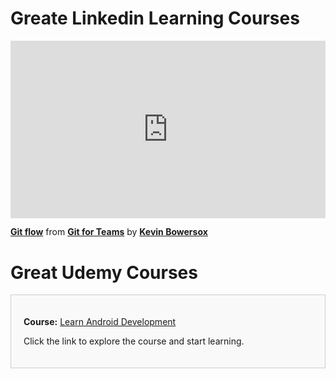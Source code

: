 <h1>Greate Linkedin Learning Courses</h1>
<div style="position:relative;height:0;padding-bottom:56.25%"><iframe width="640" height="360" src="https://www.linkedin.com/learning/embed/git-for-teams/git-flow?autoplay=false&claim=AQHZr9Da3JIh0wAAAZItsaO8qrJum9ojCQ4u4xFxL3l01-myBQoQItqBifamwcHKbJ-PruN-NuaDGbIBJ0iAFf0Tya-vjJr4uyBdSV2rqxClbCq7BdROtQejZkCliGhYXTgltEFLgfpbYlWAmW1xzf3eLRSBY1smXXy23B-bbG_GbahDjonS_MNT0XEIFunP6OPZS6qbMmEK370Hllkb8TjTsfk7fVHTGeb2aeSzRg6Ys11uixNuEBolV5PzvMcvDHaQiI3oLrfgNMU219Fyh78XAGjIBVKMfOefYxkHJkJv9--kJS-Z0QqpgXtU43yizvxQXstsWoBv4f0w-kYTFcI2MV3efqpnEjtA2FJL1pX3zNgmVwqFPWn_FdOSynfwDhTH15q8FAuGFwxoJBY6FK3h3eK8vifCsKWXfQyWTUFNmsCDtI1RJLQkyUag9TMgyjtMG5M6SVuASg8it3yN0wnBKAqN6YztD_ePkBrSUdnWRl_ZRrYkH-G-JJIxP3BOq1bUj4VTBZeRu6gdMxqaznEOtIImTsn3y36_VtJJRDlNdh-feAVhjYdz6h9bggSwgJRHb4_OrjQfPfQ_CeJU3uv2MEz_eeTnYB4iNYp-LMQxN6ZO8vMdiYe3LiEvj-DhdO3SfGqdt6TZzw4wmU6uYYbWo41sSE-vEjboX24aoyzPa_6JMA9hzcOrP0YdIu21ggvPK9RX89gSfXXxSAwKpKzZkRCJeW8oxCyRpljDPPaRxhzGqiR1x1Q4DuVzvRDuy-soPwDqSbptDxxL-ki_lyxj8R8OLkvVDHF-irrxXA4Y61g-ZUKvcCpcOgfoaPgwh0oXuzuHtauMd6k7DqmgxQ1wfqL5ALgFimhf-r_4747PIKxF5SzQAkf0mi7Cj1W4BnoJD6CR0DcbjaC4GOWrDBnGSm2LF0zpuqBdXfSqupQbSJ2rlmDthmnIHYttBU2Qbewaz3WMM_tSHnGshUctLuysJdFkzzYJULA52PXjxxjlhuRQmAfb_ADpM-LNGEMS36xub7tt8i0bCFKFMQNZ87820YksRz71ACsKlwCHFVdZhMU82eBxsifFZFL7kDZYzZfovaR4jBWo0mL8ZfxBaTbA6R0jpVYzqT6Zmp2pZ0WivpBDvb621AEjyzZCrtWye1rRFnPk91z3I6nQo7bpHVq71Kev0eLDV9rn3HP7lW8hskuwOmJkh_rbVb8HYxmN1A" mozallowfullscreen="true" webkitallowfullscreen="true" allowfullscreen="true" frameborder="0" style="position:absolute;width:100%;height:100%;left:0"></iframe></div><p><strong><a href="https://www.linkedin.com/learning/git-for-teams/git-flow?trk=embed_lil">Git flow</a></strong> from <strong><a href="https://www.linkedin.com/learning/git-for-teams?trk=embed_lil">Git for Teams</a></strong> by <strong><a href="https://www.linkedin.com/learning/instructors/kevin-bowersox?trk=embed_lil">Kevin Bowersox</a></strong></p>

<h1>Great Udemy Courses</h1>
<div style="padding: 20px; border: 1px solid #ccc; background-color: #f9f9f9;">
    <p><strong>Course:</strong> <a href="https://www.udemy.com/share/102lEQ3@0M7rfOmvPMPdqk8_TwIAiSGQTJpgaMHypcQCc55CL6PQXQPEksWZVfIbX2ibI5FxCw==/">Learn Android Development</a></p>
    <p>Click the link to explore the course and start learning.</p>
</div>

